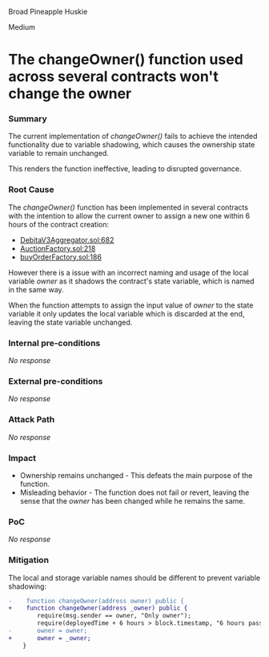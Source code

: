 Broad Pineapple Huskie

Medium

# The changeOwner() function used across several contracts won't change the owner

### Summary

The current implementation of _changeOwner()_ fails to achieve the intended functionality due to variable shadowing, which causes the ownership state variable to remain unchanged.

This renders the function ineffective, leading to disrupted governance.

### Root Cause

The _changeOwner()_ function has been implemented in several contracts with the intention to allow the current owner to assign a new one within 6 hours of the contract creation:
- [DebitaV3Aggregator.sol:682](https://github.com/sherlock-audit/2024-11-debita-finance-v3/blob/main/Debita-V3-Contracts/contracts/DebitaV3Aggregator.sol#L682)
- [AuctionFactory.sol:218](https://github.com/sherlock-audit/2024-11-debita-finance-v3/blob/main/Debita-V3-Contracts/contracts/auctions/AuctionFactory.sol#L218)
- [buyOrderFactory.sol:186](https://github.com/sherlock-audit/2024-11-debita-finance-v3/blob/main/Debita-V3-Contracts/contracts/buyOrders/buyOrderFactory.sol#L186)

However there is a issue with an incorrect naming and usage of the local variable _owner_ as it shadows the contract's state variable, which is named in the same way. 

When the function attempts to assign the input value of _owner_ to the state variable it only updates the local variable which is discarded at the end, leaving the state variable unchanged. 

### Internal pre-conditions

_No response_

### External pre-conditions

_No response_

### Attack Path

_No response_

### Impact

- Ownership remains unchanged - This defeats the main purpose of the function.
- Misleading behavior - The function does not fail or revert, leaving the sense that the _owner_ has been changed while he remains the same.

### PoC

_No response_

### Mitigation

The local and storage variable names should be different to prevent variable shadowing:
```diff
-    function changeOwner(address owner) public {
+    function changeOwner(address _owner) public {
        require(msg.sender == owner, "Only owner");
        require(deployedTime + 6 hours > block.timestamp, "6 hours passed");
-       owner = owner;
+       owner = _owner;
    }
```